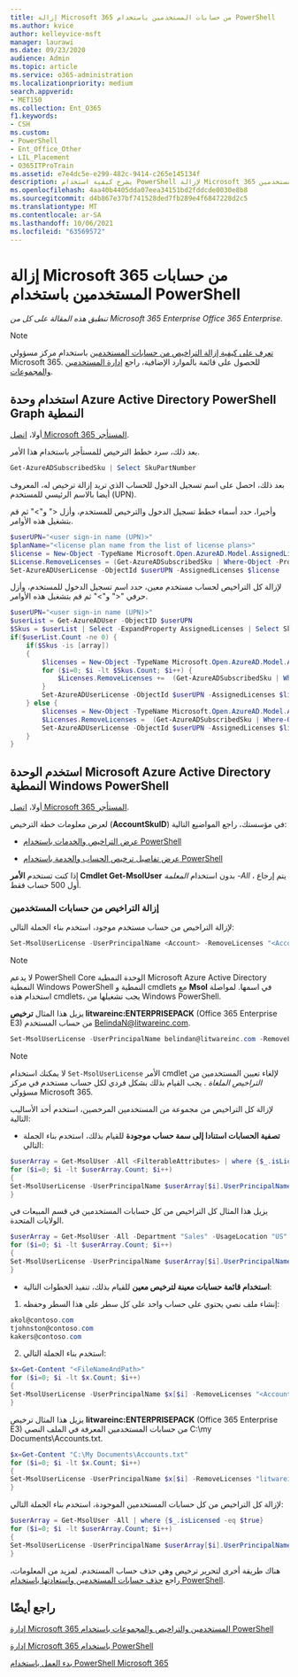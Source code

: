 ```yaml
---
title: إزالة Microsoft 365 من حسابات المستخدمين باستخدام PowerShell
ms.author: kvice
author: kelleyvice-msft
manager: laurawi
ms.date: 09/23/2020
audience: Admin
ms.topic: article
ms.service: o365-administration
ms.localizationpriority: medium
search.appverid:
- MET150
ms.collection: Ent_O365
f1.keywords:
- CSH
ms.custom:
- PowerShell
- Ent_Office_Other
- LIL_Placement
- O365ITProTrain
ms.assetid: e7e4dc5e-e299-482c-9414-c265e145134f
description: يشرح كيفية استخدام PowerShell لإزالة Microsoft 365 التي تم تعيينها مسبقا للمستخدمين.
ms.openlocfilehash: 4aa40b4405dda07eea34151bd2fddcde0030e8b8
ms.sourcegitcommit: d4b867e37bf741528ded7fb289e4f6847228d2c5
ms.translationtype: MT
ms.contentlocale: ar-SA
ms.lasthandoff: 10/06/2021
ms.locfileid: "63569572"
---
```

# <a name="remove-microsoft-365-licenses-from-user-accounts-with-powershell"></a>إزالة Microsoft 365 من حسابات المستخدمين باستخدام PowerShell

*تنطبق هذه المقالة على كل من Microsoft 365 Enterprise Office 365 Enterprise.*

>[!Note]
>[تعرف على كيفية إزالة التراخيص من حسابات المستخدمين](../admin/manage/remove-licenses-from-users.md) باستخدام مركز مسؤولي Microsoft 365. للحصول على قائمة بالموارد الإضافية، راجع [إدارة المستخدمين والمجموعات](/admin).
>

## <a name="use-the-azure-active-directory-powershell-for-graph-module"></a>استخدام وحدة Azure Active Directory PowerShell Graph النمطية

أولا، [اتصل Microsoft 365 المستأجر](connect-to-microsoft-365-powershell.md#connect-with-the-azure-active-directory-powershell-for-graph-module).

بعد ذلك، سرد خطط الترخيص للمستأجر باستخدام هذا الأمر.

```powershell
Get-AzureADSubscribedSku | Select SkuPartNumber
```

بعد ذلك، احصل على اسم تسجيل الدخول للحساب الذي تريد إزالة ترخيص له، المعروف أيضا بالاسم الرئيسي للمستخدم (UPN).

وأخيرا، حدد أسماء خطط تسجيل الدخول والترخيص للمستخدم، وأزل <" و">" ثم قم بتشغيل هذه الأوامر.

```powershell
$userUPN="<user sign-in name (UPN)>"
$planName="<license plan name from the list of license plans>"
$license = New-Object -TypeName Microsoft.Open.AzureAD.Model.AssignedLicenses
$License.RemoveLicenses = (Get-AzureADSubscribedSku | Where-Object -Property SkuPartNumber -Value $planName -EQ).SkuID
Set-AzureADUserLicense -ObjectId $userUPN -AssignedLicenses $license
```

لإزالة كل التراخيص لحساب مستخدم معين، حدد اسم تسجيل الدخول للمستخدم، وأزل حرفي "<" و">" ثم قم بتشغيل هذه الأوامر.

```powershell
$userUPN="<user sign-in name (UPN)>"
$userList = Get-AzureADUser -ObjectID $userUPN
$Skus = $userList | Select -ExpandProperty AssignedLicenses | Select SkuID
if($userList.Count -ne 0) {
    if($Skus -is [array])
    {
        $licenses = New-Object -TypeName Microsoft.Open.AzureAD.Model.AssignedLicenses
        for ($i=0; $i -lt $Skus.Count; $i++) {
            $Licenses.RemoveLicenses +=  (Get-AzureADSubscribedSku | Where-Object -Property SkuID -Value $Skus[$i].SkuId -EQ).SkuID   
        }
        Set-AzureADUserLicense -ObjectId $userUPN -AssignedLicenses $licenses
    } else {
        $licenses = New-Object -TypeName Microsoft.Open.AzureAD.Model.AssignedLicenses
        $Licenses.RemoveLicenses =  (Get-AzureADSubscribedSku | Where-Object -Property SkuID -Value $Skus.SkuId -EQ).SkuID
        Set-AzureADUserLicense -ObjectId $userUPN -AssignedLicenses $licenses
    }
}
```

## <a name="use-the-microsoft-azure-active-directory-module-for-windows-powershell"></a>استخدم الوحدة Microsoft Azure Active Directory النمطية Windows PowerShell

أولا، [اتصل Microsoft 365 المستأجر](connect-to-microsoft-365-powershell.md#connect-with-the-microsoft-azure-active-directory-module-for-windows-powershell).
   
لعرض معلومات خطة الترخيص (**AccountSkuID**) في مؤسستك، راجع المواضيع التالية:
    
  - [عرض التراخيص والخدمات باستخدام PowerShell](view-licenses-and-services-with-microsoft-365-powershell.md)
    
  - [عرض تفاصيل ترخيص الحساب والخدمة باستخدام PowerShell](view-account-license-and-service-details-with-microsoft-365-powershell.md)
    
إذا كنت تستخدم **الأمر Cmdlet Get-MsolUser** بدون استخدام _المعلمة -All_ ، يتم إرجاع أول 500 حساب فقط.
    
### <a name="removing-licenses-from-user-accounts"></a>إزالة التراخيص من حسابات المستخدمين

لإزالة التراخيص من حساب مستخدم موجود، استخدم بناء الجملة التالي:
  
```powershell
Set-MsolUserLicense -UserPrincipalName <Account> -RemoveLicenses "<AccountSkuId1>", "<AccountSkuId2>"...
```

>[!Note]
>لا يدعم PowerShell Core الوحدة النمطية Microsoft Azure Active Directory النمطية Windows PowerShell النمطية و cmdlets مع **Msol** في اسمها. لمواصلة استخدام هذه cmdlets، يجب تشغيلها من Windows PowerShell.
>

يزيل هذا المثال **ترخيص litwareinc:ENTERPRISEPACK** (Office 365 Enterprise E3) من حساب المستخدم BelindaN@litwareinc.com.
  
```powershell
Set-MsolUserLicense -UserPrincipalName belindan@litwareinc.com -RemoveLicenses "litwareinc:ENTERPRISEPACK"
```

>[!Note]
>لا يمكنك استخدام `Set-MsolUserLicense` الأمر cmdlet لإلغاء تعيين المستخدمين من *التراخيص الملغاة* . يجب القيام بذلك بشكل فردي لكل حساب مستخدم في مركز مسؤولي Microsoft 365.
>

لإزالة كل التراخيص من مجموعة من المستخدمين المرخصين، استخدم أحد الأساليب التالية:
  
- **تصفية الحسابات استنادا إلى سمة حساب موجودة** للقيام بذلك، استخدم بناء الجملة التالي:
    
```powershell
$userArray = Get-MsolUser -All <FilterableAttributes> | where {$_.isLicensed -eq $true}
for ($i=0; $i -lt $userArray.Count; $i++)
{
Set-MsolUserLicense -UserPrincipalName $userArray[$i].UserPrincipalName -RemoveLicenses $userArray[$i].licenses.accountskuid
}
```

يزيل هذا المثال كل التراخيص من كل حسابات المستخدمين في قسم المبيعات في الولايات المتحدة.
    
```powershell
$userArray = Get-MsolUser -All -Department "Sales" -UsageLocation "US" | where {$_.isLicensed -eq $true}
for ($i=0; $i -lt $userArray.Count; $i++)
{
Set-MsolUserLicense -UserPrincipalName $userArray[$i].UserPrincipalName -RemoveLicenses $userArray[$i].licenses.accountskuid
}
```

- **استخدام قائمة حسابات معينة لترخيص معين** للقيام بذلك، تنفيذ الخطوات التالية:
    
1. إنشاء ملف نصي يحتوي على حساب واحد على كل سطر على هذا السطر وحفظه:
    
  ```powershell
akol@contoso.com
tjohnston@contoso.com
kakers@contoso.com
  ```

2. استخدم بناء الجملة التالي:
    
  ```powershell
  $x=Get-Content "<FileNameAndPath>"
  for ($i=0; $i -lt $x.Count; $i++)
  {
  Set-MsolUserLicense -UserPrincipalName $x[$i] -RemoveLicenses "<AccountSkuId1>","<AccountSkuId2>"...
  }
  ```
يزيل هذا المثال ترخيص **litwareinc:ENTERPRISEPACK** (Office 365 Enterprise E3) من حسابات المستخدمين المعرفة في الملف النصي C:\my Documents\Accounts.txt.
    
  ```powershell
  $x=Get-Content "C:\My Documents\Accounts.txt"
  for ($i=0; $i -lt $x.Count; $i++)
  {
  Set-MsolUserLicense -UserPrincipalName $x[$i] -RemoveLicenses "litwareinc:ENTERPRISEPACK"
  }
  ```

لإزالة كل التراخيص من كل حسابات المستخدمين الموجودة، استخدم بناء الجملة التالي:
  
```powershell
$userArray = Get-MsolUser -All | where {$_.isLicensed -eq $true}
for ($i=0; $i -lt $userArray.Count; $i++)
{
Set-MsolUserLicense -UserPrincipalName $userArray[$i].UserPrincipalName -RemoveLicenses $userArray[$i].licenses.accountskuid
}
```

هناك طريقة أخرى لتحرير ترخيص وهي حذف حساب المستخدم. لمزيد من المعلومات، راجع [حذف حسابات المستخدمين واستعادتها باستخدام PowerShell](delete-and-restore-user-accounts-with-microsoft-365-powershell.md).
  
## <a name="see-also"></a>راجع أيضًا

[إدارة Microsoft 365 المستخدمين والتراخيص والمجموعات باستخدام PowerShell](manage-user-accounts-and-licenses-with-microsoft-365-powershell.md)
  
[إدارة Microsoft 365 باستخدام PowerShell](manage-microsoft-365-with-microsoft-365-powershell.md)
  
[بدء العمل باستخدام PowerShell Microsoft 365](getting-started-with-microsoft-365-powershell.md)